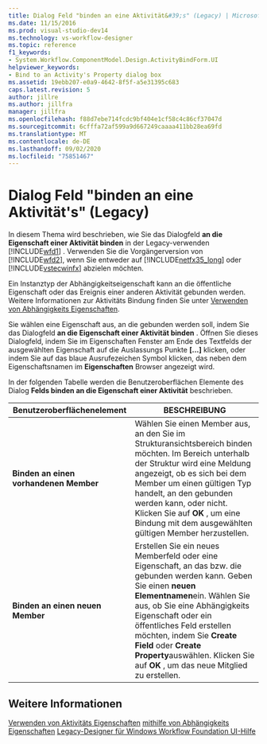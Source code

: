 ```yaml
---
title: Dialog Feld "binden an eine Aktivität&#39;s" (Legacy) | Microsoft-Dokumentation
ms.date: 11/15/2016
ms.prod: visual-studio-dev14
ms.technology: vs-workflow-designer
ms.topic: reference
f1_keywords:
- System.Workflow.ComponentModel.Design.ActivityBindForm.UI
helpviewer_keywords:
- Bind to an Activity's Property dialog box
ms.assetid: 19ebb207-e0a9-4642-8f5f-a5e31395c683
caps.latest.revision: 5
author: jillre
ms.author: jillfra
manager: jillfra
ms.openlocfilehash: f88d7ebe714fcdc9bf404e1cf58c4c86cf37047d
ms.sourcegitcommit: 6cfffa72af599a9d667249caaaa411bb28ea69fd
ms.translationtype: MT
ms.contentlocale: de-DE
ms.lasthandoff: 09/02/2020
ms.locfileid: "75851467"
---
```

# <a name="bind-to-an-activity39s-property-dialog-box-legacy"></a>Dialog Feld "binden an eine Aktivität&#39;s" (Legacy)
In diesem Thema wird beschrieben, wie Sie das Dialogfeld **an die Eigenschaft einer Aktivität binden** in der Legacy-verwenden [!INCLUDE[wfd1](../includes/wfd1-md.md)] . Verwenden Sie die Vorgängerversion von [!INCLUDE[wfd2](../includes/wfd2-md.md)], wenn Sie entweder auf [!INCLUDE[netfx35_long](../includes/netfx35-long-md.md)] oder [!INCLUDE[vstecwinfx](../includes/vstecwinfx-md.md)] abzielen möchten.

 Ein Instanztyp der Abhängigkeitseigenschaft kann an die öffentliche Eigenschaft oder das Ereignis einer anderen Aktivität gebunden werden. Weitere Informationen zur Aktivitäts Bindung finden Sie unter [Verwenden von Abhängigkeits Eigenschaften](https://msdn2.microsoft.com/library/bb675255.aspx).

 Sie wählen eine Eigenschaft aus, an die gebunden werden soll, indem Sie das Dialogfeld **an die Eigenschaft einer Aktivität binden** . Öffnen Sie dieses Dialogfeld, indem Sie im Eigenschaften Fenster am Ende des Textfelds der ausgewählten Eigenschaft auf die Auslassungs Punkte **[...]** klicken, oder indem Sie auf das blaue Ausrufezeichen Symbol klicken, das neben dem Eigenschaftsnamen im **Eigenschaften** Browser angezeigt wird.

 In der folgenden Tabelle werden die Benutzeroberflächen Elemente des Dialog **Felds binden an die Eigenschaft einer Aktivität** beschrieben.

|Benutzeroberflächenelement|BESCHREIBUNG|
|----------------|-----------------|
|**Binden an einen vorhandenen Member**|Wählen Sie einen Member aus, an den Sie im Strukturansichtsbereich binden möchten. Im Bereich unterhalb der Struktur wird eine Meldung angezeigt, ob es sich bei dem Member um einen gültigen Typ handelt, an den gebunden werden kann, oder nicht. Klicken Sie auf **OK** , um eine Bindung mit dem ausgewählten gültigen Member herzustellen.|
|**Binden an einen neuen Member**|Erstellen Sie ein neues Memberfeld oder eine Eigenschaft, an das bzw. die gebunden werden kann. Geben Sie einen **neuen Elementnamen**ein. Wählen Sie aus, ob Sie eine Abhängigkeits Eigenschaft oder ein öffentliches Feld erstellen möchten, indem Sie **Create Field** oder **Create Property**auswählen. Klicken Sie auf **OK** , um das neue Mitglied zu erstellen.|

## <a name="see-also"></a>Weitere Informationen
 [Verwenden von Aktivitäts Eigenschaften](https://msdn2.microsoft.com/library/bb628510.aspx) [mithilfe von Abhängigkeits Eigenschaften](https://msdn2.microsoft.com/library/bb675255.aspx) [Legacy-Designer für Windows Workflow Foundation UI-Hilfe](../workflow-designer/legacy-designer-for-windows-workflow-foundation-ui-help.md)
